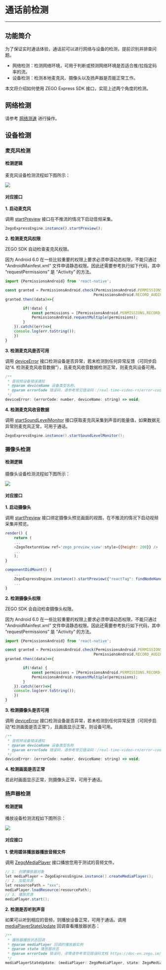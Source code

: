# 通话前检测

---

## 功能简介

为了保证实时通话体验，通话前可以进行网络与设备的检测，提前识别并排查问题。

- 网络检测：检测网络环境，可用于判断或预测网络环境是否适合推/拉指定码率的流。
- 设备检测：检测本地麦克风、摄像头以及扬声器是否能正常工作。

本文将介绍如何使用 ZEGO Express SDK 接口，实现上述两个角度的检测。


## 网络检测

请参考 [网络测速](/real-time-video-rn/communication/testing-network) 进行操作。


## 设备检测

### 麦克风检测

#### 检测逻辑

麦克风设备检测流程如下图所示：

<Frame width="512" height="auto" caption=""><img src="https://doc-media.zego.im/sdk-doc/Pics/Common/ZegoExpressEngine/Microphone_detection.png" /></Frame>


#### 对应接口

**1. 启动麦克风**

调用 [startPreview](https://doc-zh.zego.im/unique-api/express-video-sdk/zh/javascript_react-native/classes/_zegoexpressengine_.zegoexpressengine.html#startpreview) 接口在不推流的情况下启动音频采集。

```javascript
ZegoExpressEngine.instance().startPreview();
```

**2. 检测麦克风权限**

ZEGO SDK 自动检查麦克风权限。

<Warning title="注意">
因为 Android 6.0 在一些比较重要的权限上要求必须申请动态权限，不能只通过 “AndroidMainfest.xml” 文件申请静态权限。因此还需要参考执行如下代码，其中 “requestPermissions” 是 “Activity” 的方法。
</Warning>



```javascript
import {PermissionsAndroid} from 'react-native';

const granted = PermissionsAndroid.check(PermissionsAndroid.PERMISSIONS.CAMERA,
                                        PermissionsAndroid.RECORD_AUDIO);
granted.then((data)=>{

        if(!data) {
            const permissions = [PermissionsAndroid.PERMISSIONS.RECORD_AUDIO, PermissionsAndroid.PERMISSIONS.CAMERA];
            PermissionsAndroid.requestMultiple(permissions);
        }
    }).catch((err)=>{
    console.log(err.toString());
    })
}
```

**3. 检测麦克风是否可用**

调用 [deviceError](https://doc-zh.zego.im/unique-api/express-video-sdk/zh/javascript_react-native/interfaces/_zegoexpresseventhandler_.zegoeventlistener.html#deviceerror) 接口检测设备是否异常，若未检测到任何异常反馈（可同步启动“4. 检测麦克风收音数据”），且麦克风收音数据检测正常，则麦克风设备可用。

```javascript
/**
 * 音视频设备错误通知
 * @param deviceName 设备类型名称。
 * @param errorCode 错误码，请参考常见错误码：/real-time-video-rn/error-code#7。
 */
deviceError: (errorCode: number, deviceName: string) => void;
```


**4. 检测麦克风收音数据**

调用 [startSoundLevelMonitor](https://doc-zh.zego.im/unique-api/express-video-sdk/zh/javascript_react-native/classes/_zegoexpressengine_.zegoexpressengine.html#startsoundlevelmonitor) 接口获取麦克风采集到声音的能量值，如果数据无异常则麦克风正常，可用于通话。

```java
ZegoExpressEngine.instance().startSoundLevelMonitor();
```


### 摄像头检测

#### 检测逻辑

摄像头设备检测流程如下图所示：

<Frame width="512" height="auto" caption=""><img src="https://doc-media.zego.im/sdk-doc/Pics/Common/ZegoExpressEngine/Camera_detection.png" /></Frame>


#### 对应接口

**1. 启动摄像头**

调用 [startPreview](https://doc-zh.zego.im/unique-api/express-video-sdk/zh/javascript_react-native/classes/_zegoexpressengine_.zegoexpressengine.html#startpreview) 接口绑定摄像头预览画面的视图，在不推流的情况下启动视频采集并预览。

```javascript
render() {
    return (
    ...
    <ZegoTextureView ref='zego_preview_view' style={{height: 200}} />
    ...
    );
}

componentDidMount() {
    ...
    ZegoExpressEngine.instance().startPreview({"reactTag": findNodeHandle(this.refs.zego_preview_view), "viewMode": ZegoViewMode.AspectFit, "backgroundColor": 0});
    ...
}
```

**2. 检测摄像头权限**

ZEGO SDK 会自动检查摄像头权限。

<Warning title="注意">
因为 Android 6.0 在一些比较重要的权限上要求必须申请动态权限，不能只通过 “AndroidMainfest.xml” 文件申请静态权限。因此还需要参考执行如下代码，其中 “requestPermissions” 是 “Activity” 的方法。
</Warning>



```javascript
import {PermissionsAndroid} from 'react-native';

const granted = PermissionsAndroid.check(PermissionsAndroid.PERMISSIONS.CAMERA,
                                        PermissionsAndroid.RECORD_AUDIO);
granted.then((data)=>{

        if(!data) {
            const permissions = [PermissionsAndroid.PERMISSIONS.RECORD_AUDIO, PermissionsAndroid.PERMISSIONS.CAMERA];
            PermissionsAndroid.requestMultiple(permissions);
        }
    }).catch((err)=>{
    console.log(err.toString());
    })
}
```

**3. 检测摄像头是否可用**

调用 [deviceError](https://doc-zh.zego.im/unique-api/express-video-sdk/zh/javascript_react-native/interfaces/_zegoexpresseventhandler_.zegoeventlistener.html#deviceerror) 接口检测设备是否异常，若未检测到任何异常反馈（可同步启动“检测画面是否正常”），且画面显示正常，则设备可用。

```javascript
/**
 * 音视频设备错误通知
 * @param deviceName 设备类型名称
 * @param errorCode 错误码，请参考常见错误码：/real-time-video-rn/error-code#7
 */
deviceError: (errorCode: number, deviceName: string) => void;
```

**4. 检测画面是否正常**

若此时画面显示正常，则摄像头正常，可用于通话。


### 扬声器检测

#### 检测逻辑

播放设备检测流程如下图所示：

<Frame width="512" height="auto" caption=""><img src="https://doc-media.zego.im/sdk-doc/Pics/Common/ZegoExpressEngine/Playback_device_detection.png" /></Frame>


#### 对应接口

**1. 使用媒体播放器播放音频文件**

调用 [ZegoMediaPlayer](https://doc-zh.zego.im/unique-api/express-video-sdk/zh/javascript_react-native/classes/_zegoexpressdefines_.zegomediaplayer.html) 接口播放您用于测试的音频文件。

```java
// 1. 创建播放器对象
let mediaPlayer = ZegoExpressEngine.instance().createMediaPlayer();
// 2. 加载资源
let resourcePath = "xxx";
mediaPlayer.loadResource(resourcePath);
// 3. 播放资源
mediaPlayer.start();
```

**2. 检测是否听到声音**

如果可以听到相应的音频，则播放设备正常，可用于通话。调用 [mediaPlayerStateUpdate](https://doc-zh.zego.im/unique-api/express-video-sdk/zh/javascript_react-native/interfaces/_zegoexpresseventhandler_.zegomediaplayerlistener.html#mediaplayerstateupdate) 回调查看播放器状态：

```javascript
/**
 * 播放器播放状态回调
 * @param mediaPlayer 回调的播放器实例
 * @param state 播放器状态
 * @param errorCode 错误码，详情请参考常见错误码文档 https://doc-en.zego.im/en/308.html
 */
mediaPlayerStateUpdate: (mediaPlayer: ZegoMediaPlayer, state: ZegoMediaPlayerState, errorCode: number) => void;
```
